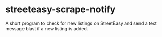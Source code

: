 # streeteasy-scrape-notify
A short program to check for new listings on StreetEasy and send a text message blast if a new listing is added.
